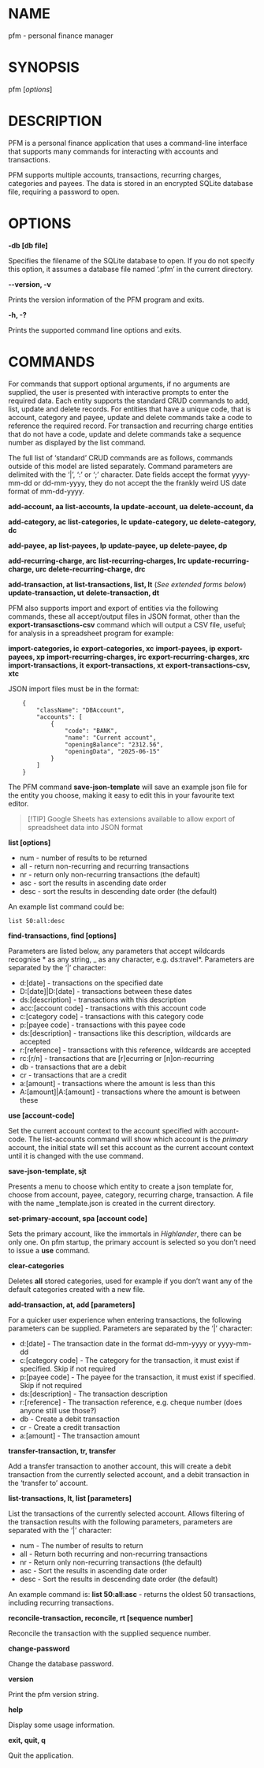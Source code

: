 # NAME

pfm - personal finance manager

# SYNOPSIS

pfm [*options*]

# DESCRIPTION

PFM is a personal finance application that uses a command-line interface that supports many commands for interacting with accounts and transactions.

PFM supports multiple accounts, transactions, recurring charges, categories and payees. The data is stored in an encrypted SQLite database file, requiring a password to open.

# OPTIONS

**-db [db file]**

Specifies the filename of the SQLite database to open. If you do not specify this option, it assumes a database file named ‘.pfm’ in the current directory.

**--version, -v**

Prints the version information of the PFM program and exits.

**-h, -?**

Prints the supported command line options and exits.

# COMMANDS

For commands that support optional arguments, if no arguments are supplied, the user is presented with interactive prompts to enter the required data. Each entity supports the standard CRUD commands to add, list, update and delete records. For entities that have a unique code, that is account, category and payee, update and delete commands take a code to reference the required record. For transaction and recurring charge entities that do not have a code, update and delete commands take a sequence number as displayed by the list command.

The full list of ‘standard’ CRUD commands are as follows, commands outside of this model are listed separately. Command parameters are delimited with the ‘|’, ‘:’ or ‘;’ character. Date fields accept the format yyyy-mm-dd or dd-mm-yyyy, they do not accept the the frankly weird US date format of mm-dd-yyyy.

**add-account, aa**
**list-accounts, la**
**update-account, ua**
**delete-account, da**

**add-category, ac**
**list-categories, lc**
**update-category, uc**
**delete-category, dc**

**add-payee, ap**
**list-payees, lp**
**update-payee, up**
**delete-payee, dp**

**add-recurring-charge, arc**
**list-recurring-charges, lrc**
**update-recurring-charge, urc**
**delete-recurring-charge, drc**

**add-transaction, at**
**list-transactions, list, lt** (*See extended forms below*)
**update-transaction, ut**
**delete-transaction, dt**

PFM also supports import and export of entities via the following commands, these all accept/output files in JSON format, other than the **export-transasctions-csv** command which will output a CSV file, useful; for analysis in a spreadsheet program for example:

**import-categories, ic**
**export-categories, xc**
**import-payees, ip**
**export-payees, xp**
**import-recurring-charges, irc**
**export-recurring-charges, xrc**
**import-transactions, it**
**export-transactions, xt**
**export-transactions-csv, xtc**

JSON import files must be in the format:

```
	{
		"className": "DBAccount",
		"accounts": [
			{
				"code": "BANK",
				"name": "Current account",
				"openingBalance": "2312.56",
				"openingData", "2025-06-15"
			}
		]
	}
```

The PFM command **save-json-template** will save an example json file for the entity you choose, making it easy to edit this in your favourite text editor. 

> [!TIP] Google Sheets has extensions available to allow export of spreadsheet data into JSON format

**list [options]**

- num - number of results to be returned
- all - return non-recurring and recurring transactions
- nr - return only non-recurring transactions (the default)
- asc - sort the results in ascending date order
- desc - sort the results in descending date order (the default)

An example list command could be:
```
list 50:all:desc
```

**find-transactions, find [options]**

Parameters are listed below, any parameters that accept wildcards recognise * as any string, _ as any character, e.g. ds:travel*. Parameters are separated by the ‘|’ character:

- d:[date] - transactions on the specified date
- D:[date]|D:[date] - transactions between these dates
- ds:[description] - transactions with this description
- acc:[account code] - transactions with this account code
- c:[category code] - transactions with this category code
- p:[payee code] - transactions with this payee code
- ds:[description] - transactions like this description, wildcards are accepted
- r:[reference] - transactions with this reference, wildcards are accepted
- rc:[r/n] - transactions that are [r]ecurring or [n]on-recurring
- db - transactions that are a debit
- cr - transactions that are a credit
- a:[amount] - transactions where the amount is less than this
- A:[amount]|A:[amount] - transactions where the amount is between these 

**use [account-code]**

Set the current account context to the account specified with account-code. The list-accounts command will show which account is the *primary* account, the initial state will set this account as the current account context until it is changed with the use command.

**save-json-template, sjt**

Presents a menu to choose which entity to create a json template for, choose from account, payee, category, recurring charge, transaction. A file with the name <entity>_template.json is created in the current directory.

**set-primary-account, spa [account code]**

Sets the primary account, like the immortals in *Highlander*, there can be only one. On pfm startup, the primary account is selected so you don’t need to issue a **use** command.

**clear-categories**

Deletes **all** stored categories, used for example if you don’t want any of the default categories created with a new file.

**add-transaction, at, add [parameters]**

For a quicker user experience when entering transactions, the following parameters can be supplied. Parameters are separated by the ‘|’ character:

- d:[date] - The transaction date in the format dd-mm-yyyy or yyyy-mm-dd
- c:[category code] - The category for the transaction, it must exist if specified. Skip if not required
- p:[payee code] - The payee for the transaction, it must exist if specified. Skip if not required
- ds:[description] - The transaction description
- r:[reference] - The transaction reference, e.g. cheque number (does anyone still use those?)
- db - Create a debit transaction
- cr - Create a credit transaction
- a:[amount] - The transaction amount

**transfer-transaction, tr, transfer**

Add a transfer transaction to another account, this will create a debit transaction from the currently selected account, and a debit transaction in the ‘transfer to’ account.

**list-transactions, lt, list [parameters]**

List the transactions of the currently selected account. Allows filtering of the transaction results with the following parameters, parameters are separated with the ‘|’ character:

- num - The number of results to return
- all - Return both recurring and non-recurring transactions
- nr - Return only non-recurring transactions (the default)
- asc - Sort the results in ascending date order
- desc - Sort the results in descending date order (the default)

An example command is:
	**list 50:all:asc** - returns the oldest 50 transactions, including recurring transactions.

**reconcile-transaction, reconcile, rt [sequence number]**

Reconcile the transaction with the supplied sequence number.

**change-password**

Change the database password.

**version**

Print the pfm version string.

**help**

Display some usage information.

**exit, quit, q**

Quit the application.
